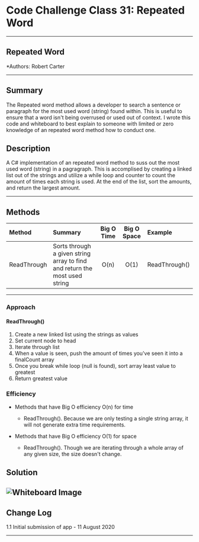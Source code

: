 # Code Challenge Class 31: Repeated Word
---

## Repeated Word

*Authors: Robert Carter 

---

## Summary

The Repeated word method allows a developer to search a sentence or paragraph for the most used word (string) found within. This is useful to ensure that a word isn't being overrused or used out of context. 
I wrote this code and whiteboard to best explain to someone with limited or zero knowledge of an repeated word method how to conduct one.

## Description

A C# implementation of an repeated word method to suss out the most used word (string) in a pagragraph.
This is accomplised by creating a linked list out of the strings and utilize a while loop and counter to count the amount of times each string is used. At the end of the list, sort the amounts, and return the largest amount.


---

## Methods

| Method | Summary | Big O Time | Big O Space | Example | 
| :----------- | :----------- | :-------------: | :-------------: | :----------- |
| ReadThrough | Sorts through a given string array to find and return the most used string | O(n) | O(1) | ReadThrough() |



---
### Approach

#### ReadThrough()
1. Create a new linked list using the strings as values
2. Set current node to head
3. Iterate through list
4. When a value is seen, push the amount of times you've seen it into a finalCount array
5. Once you break while loop (null is found), sort array least value to greatest
6. Return greatest value

### Efficiency
* Methods that have Big O efficiency O(n) for time
  * ReadThrough(). Because we are only testing a single string array, it will not generate extra time requirements.
 

* Methods that have Big O efficiency O(1) for space
  * ReadThrough(). Though we are iterating through a whole array of any given size, the size doesn't change.


  
  
## Solution
![Whiteboard Image](../assets/codechallengeclass31-whiteboard.png)
---

## Change Log

1.1 Initial submission of app - 11 August 2020

---
